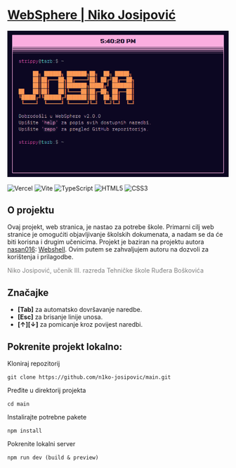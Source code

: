 # [WebSphere | Niko Josipović](https://joska.vercel.app/)

<div align="center">
  <img alt="banner" src="https://github.com/n1ko-josipovic/main/blob/main/res/banner.png">
</div>


![Vercel](https://img.shields.io/badge/vercel-%23000000.svg?style=for-the-badge&logo=vercel&logoColor=white)
![Vite](https://img.shields.io/badge/vite-%23646CFF.svg?style=for-the-badge&logo=vite&logoColor=white)
![TypeScript](https://img.shields.io/badge/typescript-%23007ACC.svg?style=for-the-badge&logo=typescript&logoColor=white)
![HTML5](https://img.shields.io/badge/html5-%23E34F26.svg?style=for-the-badge&logo=html5&logoColor=white)
![CSS3](https://img.shields.io/badge/css3-%231572B6.svg?style=for-the-badge&logo=css3&logoColor=white)

## O projektu
  Ovaj projekt, web stranica, je nastao za potrebe škole. Primarni cilj web stranice je omogućiti objavljivanje školskih dokumenata, a nadam se da će biti korisna i drugim učenicima.
Projekt je baziran na projektu autora <a href="https://github.com/nasan016">nasan016</a>: <a href="https://github.com/nasan016/webshell">Webshell</a>.
Ovim putem se zahvaljujem autoru na dozvoli za korištenja i prilagodbe.

<span style="color:grey">Niko Josipović, učenik III. razreda Tehničke škole Ruđera Boškovića</span>

## Značajke
* **[Tab]** za automatsko dovršavanje naredbe.
* **[Esc]** za brisanje linije unosa.
* **[↑][↓]** za pomicanje kroz povijest naredbi.

## Pokrenite projekt lokalno:
Kloniraj repozitorij
```shell
git clone https://github.com/n1ko-josipovic/main.git
```
Pređite u direktorij projekta
```shell
cd main
```
Instalirajte potrebne pakete
```shell
npm install
```
Pokrenite lokalni server
```shell
npm run dev (build & preview)
```
